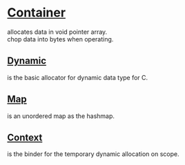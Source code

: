 # <a href="./README.md">Container</a>
allocates data in void pointer array.  
chop data into bytes when operating.

## <a href="./Container/Dynamic.md" id="Dynamic">Dynamic</a>
is the basic allocator for dynamic data type for C.

## <a href="./Container/Map.md" id="Map">Map</a>
is an unordered map as the hashmap.

## <a href="./Container/Context.md" id="Context">Context</a>
is the binder for the temporary dynamic allocation on scope.